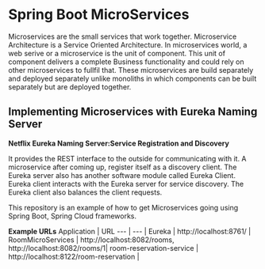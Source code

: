# Spring Boot MicroServices 
Microservices are the small services that work together.
Microservice Architecture is a Service Oriented Architecture.
In microservices world, a web serive or a microservice is the unit of component. This unit of component delivers a complete Business functionality
 and could rely on other microservices to fullfil that. 
These microservices are build separately and deployed separately unlike monoliths in which components can be built separately but are deployed together.

## Implementing Microservices with Eureka Naming Server

__Netflix Eureka Naming Server:Service Registration and Discovery__

It provides the REST interface to the outside for communicating with it. A microservice after coming up, register itself as a discovery client. 
The Eureka server also has another software module called Eureka Client. Eureka client interacts with the Eureka server for service discovery. 
The Eureka client also balances the client requests.

This repository is an example of how to get Microservices going using Spring Boot, Spring Cloud frameworks.

__Example URLs__
Application | URL 
--- | --- |
Eureka | http://localhost:8761/ | 
RoomMicroServices | http://localhost:8082/rooms, http://localhost:8082/rooms/1| 
room-reservation-service | http://localhost:8122/room-reservation | 

